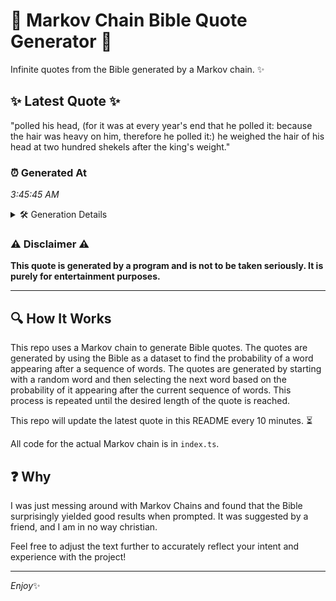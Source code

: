# 📖 Markov Chain Bible Quote Generator 📖

Infinite quotes from the Bible generated by a Markov chain. ✨

## ✨ Latest Quote ✨
"polled his head, (for it was at every year's end that he polled it: because the hair was heavy on him, therefore he polled it:) he weighed the hair of his head at two hundred shekels after the king's weight."

### ⏰ Generated At
*3:45:45 AM*

<details>
    <summary>🛠️ Generation Details</summary>
    <p>
        <strong>🌱 Seed:</strong> polled<br>
        <strong>🔄 Iterations:</strong> 39<br>
        <strong>📜 Context History:</strong><br>[ polled ]: his<br>[ polled, his ]: head,<br>[ polled, his, head, ]: (for<br>[ polled, his, head,, (for ]: it<br>[ polled, his, head,, (for, it ]: was<br>[ polled, his, head,, (for, it, was ]: at<br>[ his, head,, (for, it, was, at ]: every<br>[ head,, (for, it, was, at, every ]: year's<br>[ (for, it, was, at, every, year's ]: end<br>[ it, was, at, every, year's, end ]: that<br>[ was, at, every, year's, end, that ]: he<br>[ at, every, year's, end, that, he ]: polled<br>[ every, year's, end, that, he, polled ]: it:<br>[ year's, end, that, he, polled, it: ]: because<br>[ end, that, he, polled, it:, because ]: the<br>[ that, he, polled, it:, because, the ]: hair<br>[ he, polled, it:, because, the, hair ]: was<br>[ polled, it:, because, the, hair, was ]: heavy<br>[ it:, because, the, hair, was, heavy ]: on<br>[ because, the, hair, was, heavy, on ]: him,<br>[ the, hair, was, heavy, on, him, ]: therefore<br>[ hair, was, heavy, on, him,, therefore ]: he<br>[ was, heavy, on, him,, therefore, he ]: polled<br>[ heavy, on, him,, therefore, he, polled ]: it:)<br>[ on, him,, therefore, he, polled, it:) ]: he<br>[ him,, therefore, he, polled, it:), he ]: weighed<br>[ therefore, he, polled, it:), he, weighed ]: the<br>[ he, polled, it:), he, weighed, the ]: hair<br>[ polled, it:), he, weighed, the, hair ]: of<br>[ it:), he, weighed, the, hair, of ]: his<br>[ he, weighed, the, hair, of, his ]: head<br>[ weighed, the, hair, of, his, head ]: at<br>[ the, hair, of, his, head, at ]: two<br>[ hair, of, his, head, at, two ]: hundred<br>[ of, his, head, at, two, hundred ]: shekels<br>[ his, head, at, two, hundred, shekels ]: after<br>[ head, at, two, hundred, shekels, after ]: the<br>[ at, two, hundred, shekels, after, the ]: king's<br>[ two, hundred, shekels, after, the, king's ]: weight.<br>
    </p>
</details>

### ⚠️ Disclaimer ⚠️
**This quote is generated by a program and is not to be taken seriously. It is purely for entertainment purposes.**

---

## 🔍 How It Works

This repo uses a Markov chain to generate Bible quotes. The quotes are generated by using the Bible as a dataset to find the probability of a word appearing after a sequence of words. The quotes are generated by starting with a random word and then selecting the next word based on the probability of it appearing after the current sequence of words. This process is repeated until the desired length of the quote is reached.

This repo will update the latest quote in this README every 10 minutes. ⏳

All code for the actual Markov chain is in `index.ts`.

## ❓ Why

I was just messing around with Markov Chains and found that the Bible surprisingly yielded good results when prompted. 
It was suggested by a friend, and I am in no way christian.

Feel free to adjust the text further to accurately reflect your intent and experience with the project!

---

*Enjoy*✨
